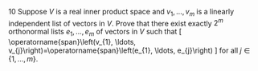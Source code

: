 10 Suppose $V$ is a real inner product space and $v_{1}, \ldots, v_{m}$ is a linearly independent list of vectors in $V$. Prove that there exist exactly $2^{m}$ orthonormal lists $e_{1}, \ldots, e_{m}$ of vectors in $V$ such that
\[
\operatorname{span}\left(v_{1}, \ldots, v_{j}\right)=\operatorname{span}\left(e_{1}, \ldots, e_{j}\right)
\]
for all $j \in\{1, \ldots, m\}$.
